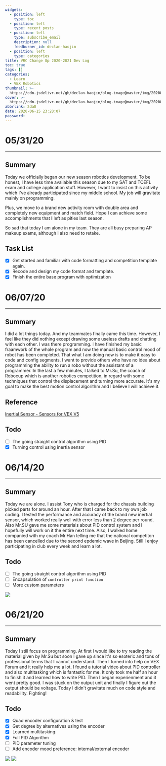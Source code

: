```yaml
---
widgets:
  - position: left
    type: toc
  - position: left
    type: recent_posts
  - position: left
    type: subscribe_email
    description: null
    feedburner_id: declan-haojin
  - position: left
    type: categories
title: VRC Change Up 2020-2021 Dev Log
toc: true
tags: []
categories:
  - Learn
  - VEX Robotics
thumbnail: >-
  https://cdn.jsdelivr.net/gh/declan-haojin/blog-image@master/img/20200605015514.png
cover: >-
  https://cdn.jsdelivr.net/gh/declan-haojin/blog-image@master/img/20200605015514.png
abbrlink: 2da8
date: 2020-06-15 23:20:07
password:
---
```




# 05/31/20
---
## Summary

Today we officially began our new season robotics development. To be honest, I have less time available this season due to my SAT and TOEFL exam and college application stuff. However, I want to insist on this activity which I've already participated since my middle school. My job will gravitate mainly on programming. 

Plus, we move to a brand new activity room with double area and completely new equipment and match field. Hope I can achieve some accomplishments that I left as pities last season.

So sad that today I am alone in my team. They are all busy preparing AP makeup exams, although I also need to retake. 

## Task List

- [x] Get started and familiar with code formatting and competition template again.
- [x] Recode and design my code format and template.
- [x] Finish the entire base program with optimization

<!--more-->

# 06/07/20
---
## Summary

I did a lot things today. And my teammates finally came this time. However, I feel like they did nothing except drawing some useless drafts and chatting with each other. I was there programming. I have finished my basic fraamwork of the whole program and now the manual basic control mood of robot has been completed. That what I am doing now is to make it easy to code and config segments. I want to provide others who have no idea about programming the ability to run a robo without the assistant of a programmer. In the last a few minutes, I talked to Mr.Su, the coach of Robocup which is another robotics competition, in regard with some techniques that control the displacement and turning more accurate. It's my goal to make the best motion control algorithm and I believe I will achieve it.

## Reference
[Inertial Sensor - Sensors for VEX V5](https://kb.vex.com/hc/en-us/articles/360037382272-Inertial-Sensor-Sensors-for-VEX-V5)

## Todo

- [ ] The going straight control algorithm using PID 
- [x] Turning control using inertia sensor

# 06/14/20
---



## Summary

Today we are alone. I assist Tony who is charged for the chassis building picked parts for around an hour. After that I came back to my own job coding. I tested the performance and accuracy of the brand new inertial sensor, which worked really well with error less than 2 degree per round. Also Mr.SU gave me some materials about PID control system and I hopefully will work on it the entire next time. Also, I walked home companied with my coach Mr.Han telling me that the national competiton has been cancelled due to the second epdemic wave in Beijing. Still I enjoy participating in club every week and learn a lot.



## Todo

- [ ] The going straight control algorithm using PID
- [ ] Encapsulation of `controller print function`
- [ ] More custom parameters

<div class="justified-gallery">

![](https://cdn.jsdelivr.net/gh/declan-haojin/blog-image@master/img/20200615004721.png)

</div>

# 06/21/20
---


## Summary
Today I still focus on programming. At first I would like to try reading the material given by Mr.Su but soon I gave up since it's so esoteric and tons of professional terms that I cannot understand. Then I turned into help on VEX Forum and it really help me a lot. I found a tutorial video about PID controller and also multitasking which is fantastic for me. It only took me half an hour to finish it and learned how to write PID. Then I began experienment and it went pretty good. I was stuck on the output unit and finally I figure out the output should be voltage. Today I didn't gravitate much on code style and readability. Fighting!


## Todo

- [x] Quad encoder configuration & test
- [x] Get degree by alternatives using the encoder
- [x] Learned multitasking
- [x] Full PID Algorithm
- [ ] PID parameter tuning
- [ ] Add encoder mood preference: internal/external encoder

<div class="justified-gallery">

![](https://cdn.jsdelivr.net/gh/declan-haojin/blog-image@master/img/20200621232000.png)
![](https://cdn.jsdelivr.net/gh/declan-haojin/blog-image@master/img/20200621232022.png)

</div>
